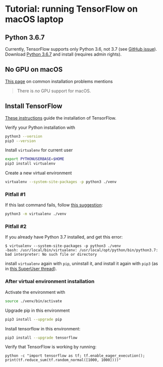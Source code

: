 # Tutorial: running TensorFlow on macOS laptop

## Python 3.6.7

Currently, TensorFlow supports only Python 3.6, not 3.7 (see [GitHub issue](https://github.com/tensorflow/tensorflow/issues/17022)). Download [Python 3.6.7](https://www.python.org/downloads/release/python-367/) and install (requires admin rights).

## No GPU on macOS

[This page](https://www.tensorflow.org/install/source#common_installation_problems) on common installation problems mentions

> There is _no_ GPU support for macOS.

## Install TensorFlow

[These instructions](https://www.tensorflow.org/install/pip) guide the installation of TensorFlow. 

Verify your Python installation with

```bash
python3 --version
pip3 --version
```

Install `virtualenv` for current user

```bash
export PYTHONUSERBASE=$HOME
pip3 install virtualenv
```

Create a new virtual environment

```bash
virtualenv --system-site-packages -p python3 ./venv
```

### Pitfall #1

If this last command fails, follow [this suggestion](https://stackoverflow.com/questions/39964635/error-virtualenv-command-not-found-but-install-location-is-in-pythonpath#):

```bash
python3 -m virtualenv ./venv
```

### Pitfall #2

If you already have Python 3.7 installed, and get this error:
```
$ virtualenv --system-site-packages -p python3 ./venv
-bash: /usr/local/bin/virtualenv: /usr/local/opt/python/bin/python3.7: bad interpreter: No such file or directory
```

install `virtualenv` again with `pip`, uninstall it, and install it again with `pip3` (as in [this SuperUser thread](https://superuser.com/questions/1380418/python3-7-bad-interpreter-no-such-file-or-directory/1380419)).

### After virtual environment installation

Activate the environment with

```bash
source ./venv/bin/activate
```

Upgrade pip in this environment

```bash
pip3 install --upgrade pip
```

Install tensorflow in this environment:

```bash
pip3 install --upgrade tensorflow
```

Verify that TensorFlow is working by running:

```
python -c "import tensorflow as tf; tf.enable_eager_execution(); print(tf.reduce_sum(tf.random_normal([1000, 1000])))"
```
